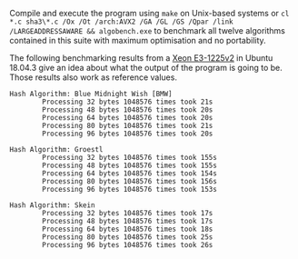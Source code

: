 Compile and execute the program using `make` on Unix-based systems or `cl *.c sha3\*.c /Ox /Ot /arch:AVX2 /GA /GL /GS /Qpar /link /LARGEADDRESSAWARE && algobench.exe` to benchmark all twelve algorithms contained in this suite with maximum optimisation and no portability.

The following benchmarking results from a [Xeon E3-1225v2](https://ark.intel.com/content/www/de/de/ark/products/65733/intel-xeon-processor-e3-1225-v2-8m-cache-3-20-ghz.html) in Ubuntu 18.04.3 give an idea about what the output of the program is going to be. Those results also work as reference values.

```
Hash Algorithm: Blue Midnight Wish [BMW]
        Processing 32 bytes 1048576 times took 21s                              
        Processing 48 bytes 1048576 times took 20s                              
        Processing 64 bytes 1048576 times took 20s                              
        Processing 80 bytes 1048576 times took 21s                              
        Processing 96 bytes 1048576 times took 20s                              

Hash Algorithm: Groestl
        Processing 32 bytes 1048576 times took 155s                             
        Processing 48 bytes 1048576 times took 155s                             
        Processing 64 bytes 1048576 times took 154s                             
        Processing 80 bytes 1048576 times took 156s                             
        Processing 96 bytes 1048576 times took 153s                             

Hash Algorithm: Skein
        Processing 32 bytes 1048576 times took 17s                              
        Processing 48 bytes 1048576 times took 17s                              
        Processing 64 bytes 1048576 times took 18s                              
        Processing 80 bytes 1048576 times took 25s                              
        Processing 96 bytes 1048576 times took 26s   
```
